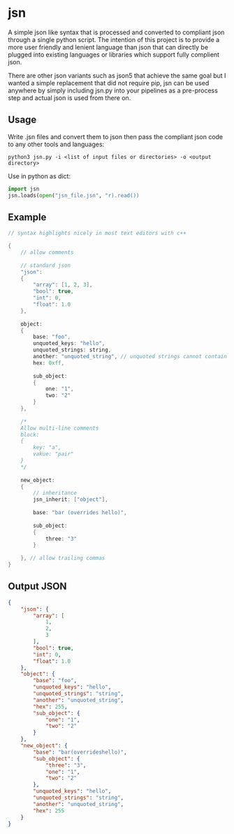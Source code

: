 # jsn

A simple json like syntax that is processed and converted to compliant json through a single python script. The intention of this project is to provide a more user friendly and lenient language than json that can directly be plugged into existing languages or libraries which support fully complient json.

There are other json variants such as json5 that achieve the same goal but I wanted a simple replacement that did not require pip, jsn can be used anywhere by simply including jsn.py into your pipelines as a pre-process step and actual json is used from there on.

## Usage

Write .jsn files and convert them to json then pass the compliant json code to any other tools and languages:

```
python3 jsn.py -i <list of input files or directories> -o <output directory>
```

Use in python as dict:

```python
import jsn
jsn.loads(open("jsn_file.jsn", "r).read())
```

## Example

```c++
// syntax highlights nicely in most text editors with c++

{         
    // allow comments
    
    // standard json
    "json":
    {
        "array": [1, 2, 3],
        "bool": true,
        "int": 0,
        "float": 1.0
    },
    
    object:
    {
        base: "foo",
        unquoted_keys: "hello",
        unquoted_strings: string,
        another: "unquoted_string", // unquoted strings cannot contain whitespace
        hex: 0xff,
        
        sub_object:
        {
            one: "1",
            two: "2"
        }
    },
    
    /*
    Allow multi-line comments
    block:
    {
        key: "a",
        vakue: "pair"
    }
    */
    
    new_object:
    {
        // inheritance
        jsn_inherit: ["object"],
        
        base: "bar (overrides hello)",
        
        sub_object:
        {
            three: "3"
        }
        
    }, // allow trailing commas
}

```

## Output JSON

```json
{
    "json": {
        "array": [
            1,
            2,
            3
        ],
        "bool": true,
        "int": 0,
        "float": 1.0
    },
    "object": {
        "base": "foo",
        "unquoted_keys": "hello",
        "unquoted_strings": "string",
        "another": "unquoted_string",
        "hex": 255,
        "sub_object": {
            "one": "1",
            "two": "2"
        }
    },
    "new_object": {
        "base": "bar(overrideshello)",
        "sub_object": {
            "three": "3",
            "one": "1",
            "two": "2"
        },
        "unquoted_keys": "hello",
        "unquoted_strings": "string",
        "another": "unquoted_string",
        "hex": 255
    }
}
```

